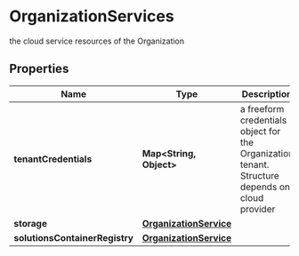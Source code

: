

# OrganizationServices

the cloud service resources of the Organization

## Properties

| Name | Type | Description | Notes |
|------------ | ------------- | ------------- | -------------|
|**tenantCredentials** | **Map&lt;String, Object&gt;** | a freeform credentials object for the Organization tenant. Structure depends on cloud provider |  [optional] |
|**storage** | [**OrganizationService**](OrganizationService.md) |  |  [optional] |
|**solutionsContainerRegistry** | [**OrganizationService**](OrganizationService.md) |  |  [optional] |



